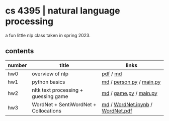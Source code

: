# cs 4395 | natural language processing

a fun little nlp class taken in spring 2023.

## contents

| number | title           | links                                                                       |
| ------ | --------------- | --------------------------------------------------------------------------- |
| hw0    | overview of nlp | [pdf](./hw0/nlp_overview.pdf) / [md](./hw0)                                   |
| hw1    | python basics   | [md](./hw1/README.md) / [person.py](./hw1/person.py) / [main.py](./hw1/main.py) |
| hw2    | nltk text processing + guessing game   | [md](./hw2/README.md) / [game.py](./hw2/game.py) / [main.py](./hw2/main.py) |
| hw3    | WordNet + SentiWordNet + Collocations   | [md](./hw3/README.md) / [WordNet.ipynb](./hw3/WordNet.ipynb) / [WordNet.pdf](./hw3/WordNet.pdf) |